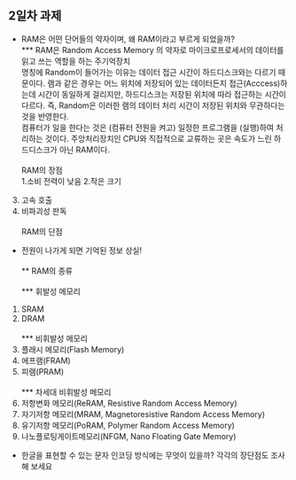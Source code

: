 ## 2일차 과제

* RAM은 어떤 단어들의 약자이며, 왜 RAM이라고 부르게 되었을까? <br>
*** RAM은 Random Access Memory 의 약자로 마이크로프로세서의 데이터를 읽고 쓰는 역할을 하는 주기억장치 <br>
명칭에 Random이 들어가는 이유는 데이터 접근 시간이 하드디스크와는 다르기 때문이다. 램과 같은 경우는 어느 위치에 저장되어 있는 데이터든지 접근(Acccess)하는데 시간이 동일하게 걸리지만, 하드디스크는 저장된 위치에 따라 접근하는 시간이 다르다. 즉, Random은 이러한 램의 데이터 처리 시간이 저장된 위치와 무관하다는 것을 반영한다. <br>
컴퓨터가 일을 한다는 것은 (컴퓨터 전원을 켜고) 일정한 프로그램을 (실행)하여 처리하는 것이다. 주앙처리장치인 CPU와 직접적으로 교류하는 곳은 속도가 느린 하드디스크가 아닌 RAM이다. <br><br>
RAM의 장점 <br>
1.소비 전력이 낮음
2.작은 크기
3. 고속 호출
4. 비파괴성 판독 <br><br>
RAM의 단점 <br>
- 전원이 나가게 되면 기억된 정보 상실! <br><br>
** RAM의 종류 <br><br>
*** 휘발성 메모리 <br>
1. SRAM <br>
2. DRAM <br><br>
*** 비휘발성 메모리 <br>
1. 플래시 메모리(Flash Memory) <br>
2. 에프램(FRAM) <br>
3. 피램(PRAM) <br><br>
*** 차세대 비휘발성 메모리 <br>
1. 저항변화 메모리(ReRAM, Resistive Random Access Memory) <br>
2. 자기저항 메모리(MRAM, Magnetoresistive Random Access Memory) <br>
3. 유기저항 메모리(PoRAM, Polymer Random Access Memory) <br>
4. 나노플로팅게이트메모리(NFGM, Nano Floating Gate Memory) <br>







* 한글을 표현할 수 있는 문자 인코딩 방식에는 무엇이 있을까? 
각각의 장단점도 조사해 보세요
